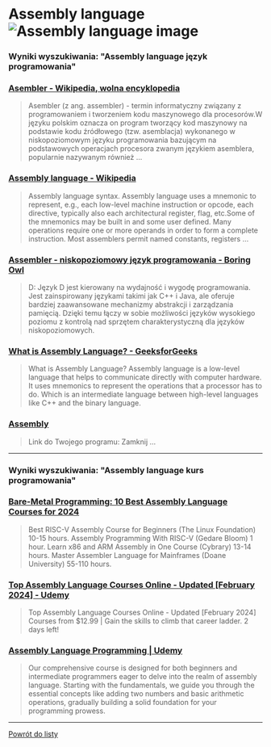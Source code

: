 # Assembly language ![Assembly language image](https://www.tiobe.com/wp-content/themes/tiobe/tiobe-index/images/Assembly_language.png)
 
### Wyniki wyszukiwania: "Assembly language język programowania" 
 
### [Asembler - Wikipedia, wolna encyklopedia](https://pl.wikipedia.org/wiki/Asembler) 
 
 > Asembler (z ang. assembler) - termin informatyczny związany z programowaniem i tworzeniem kodu maszynowego dla procesorów.W języku polskim oznacza on program tworzący kod maszynowy na podstawie kodu źródłowego (tzw. asemblacja) wykonanego w niskopoziomowym języku programowania bazującym na podstawowych operacjach procesora zwanym językiem asemblera, popularnie nazywanym również ...
 
 
 
 
### [Assembly language - Wikipedia](https://en.wikipedia.org/wiki/Assembly_language) 
 
 > Assembly language syntax. Assembly language uses a mnemonic to represent, e.g., each low-level machine instruction or opcode, each directive, typically also each architectural register, flag, etc.Some of the mnemonics may be built in and some user defined. Many operations require one or more operands in order to form a complete instruction. Most assemblers permit named constants, registers ...
 
 
 
 
### [Assembler - niskopoziomowy język programowania - Boring Owl](https://boringowl.io/blog/assembler-niskopoziomowy-jezyk-programowania) 
 
 > D: Język D jest kierowany na wydajność i wygodę programowania. Jest zainspirowany językami takimi jak C++ i Java, ale oferuje bardziej zaawansowane mechanizmy abstrakcji i zarządzania pamięcią. Dzięki temu łączy w sobie możliwości języków wysokiego poziomu z kontrolą nad sprzętem charakterystyczną dla języków niskopoziomowych.
 
 
 
 
### [What is Assembly Language? - GeeksforGeeks](https://www.geeksforgeeks.org/what-is-assembly-language/) 
 
 > What is Assembly Language? Assembly language is a low-level language that helps to communicate directly with computer hardware. It uses mnemonics to represent the operations that a processor has to do. Which is an intermediate language between high-level languages like C++ and the binary language.
 
 
 
 
### [Assembly](https://assembly-lang.org/app/) 
 
 > Link do Twojego programu: Zamknij ...
 
 
 
 

 
---
 
### Wyniki wyszukiwania: "Assembly language kurs programowania" 
 
### [Bare-Metal Programming: 10 Best Assembly Language Courses for 2024](https://www.classcentral.com/report/best-assembly-courses/) 
 
 > Best RISC-V Assembly Course for Beginners (The Linux Foundation) 10-15 hours. Assembly Programming With RISC-V (Gedare Bloom) 1 hour. Learn x86 and ARM Assembly in One Course (Cybrary) 13-14 hours. Master Assembler Language for Mainframes (Doane University) 55-110 hours.
 
 
 
 
### [Top Assembly Language Courses Online - Updated [February 2024] - Udemy](https://www.udemy.com/topic/assembly-language/) 
 
 > Top Assembly Language Courses Online - Updated [February 2024] Courses from $12.99 | Gain the skills to climb that career ladder. 2 days left!
 
 
 
 
### [Assembly Language Programming | Udemy](https://www.udemy.com/course/assembly-language-programming/) 
 
 > Our comprehensive course is designed for both beginners and intermediate programmers eager to delve into the realm of assembly language. Starting with the fundamentals, we guide you through the essential concepts like adding two numbers and basic arithmetic operations, gradually building a solid foundation for your programming prowess.
 
 
 
 

 
---
 
 [Powrót do listy](../top20.md)